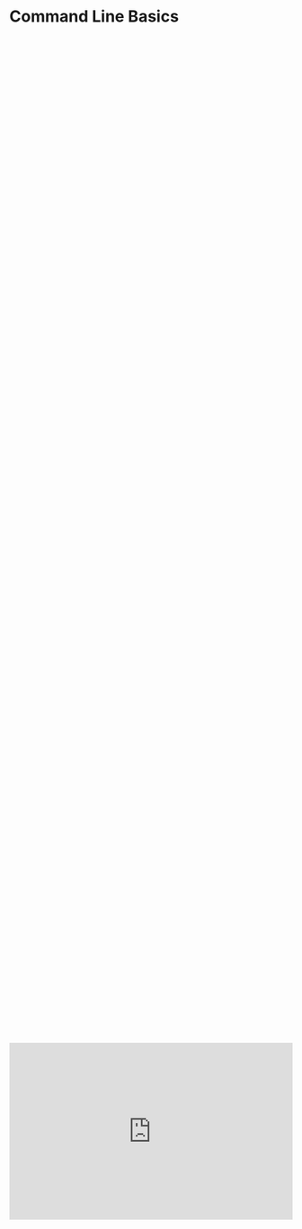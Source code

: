 # Command Line Basics

<div style="display: flex; justify-content: center; align-items: center; height: 100%;">
    <iframe width="560" height="315" src="https://www.youtube.com/embed/A386XmKi6M8?si=bZ-bNqFeJjgQGbOp" frameborder="0" allow="accelerometer; autoplay; clipboard-write; encrypted-media; gyroscope; picture-in-picture" allowfullscreen></iframe>
</div>

In this Episode, we will cover the most common Linux command-line commands.

Linux has two main ways of identifying a user’s access level. A <kbd>$</kbd> is for the normal user and a <kbd>#</kbd> sign is usually for the root or privileged user

| Command | What it Does | Why would you use it |
| --- | --- | --- |
| Echo | Displays the text you type out |     |
| PWD (print working directory) | Prints the directory you are in |     |
| LS (list directories) | List the sub-directories attached to the directory you are in |     |
| Touch | Create new empty files |     |
| File | Tells you the file type |     |
| Cat | Displays file Content | Good for small files |
| Nano | Text editor |     |
| Less | Navigate through a file by pages | To navigate through big files |
| History | History of the commands that you previously entered | To recall a command you may need again |
| Cp (copy) | Copies a file to a new location | Keeps the original file and gives a copy of the file |
| Mv (move) | Used for moving files and also renaming them | Moves the original file to the specific location |
| Mkdir (Make Directory) | It will create a directory if it doesn’t already exist. | Directories are good for organizing files and applications |
| Rm (remove) | Used to delete files and directories. |     |
| Find | Helps us search for files | You may forgotten where you stored a config file but know the name |
| Help (other tool name) | Used to see the instructions on how to use a command line tool |     |
| Man (other tool name) | Displays a manual for that tool |     |
| Whatis (other tool name) | Provides a brief description of command line program |     |
| Alias/Unalias (name) | Assigns a name to commands | Sometimes typing commands can get really repetitive, or if you need to type a long command many times, it’s best to have an alias you can use for that. To create an alias for a command you simply specify an alias name and set it to the command. |
| Exit | Logout command |     |

## Checkout this series here   
Check out videos in this playlist [here](https://www.youtube.com/playlist?list=PLAvgoEDVC5qGxD1JIioyofs2IL7XKUnkT)

## Updating Linux

Before you do anything, it is always best to ensure your Linux Environment is up to date and pulling the latest repos:

```
sudo apt update && sudo apt upgrade -y
```

## Echo

**Description:** Prints text or variables to the terminal. Useful for displaying messages or variable values.

```
echo "Hello, world!"
```

## PWD (print working directory)

**Description:** Shows the full absolute path of your current directory.

```
pwd
```

## LS (list directories)

**Description:** Lists files and directories in the current location. Add options for details or hidden files.

```
ls -l
```

## Touch

**Description:** Creates a new, empty file or updates the timestamp of an existing file.

```
touch example.txt
```

## File

**Description:** Shows the type of a file (text, directory, binary, etc.).

```
file example.txt
```

## Cat

**Description:** Concatenates and displays the content of files in the terminal.

```
cat example.txt
```

## Nano

Nano can be used as a text editor, which is usually found in most Linux distributions.

```
nano example.txt
```

## Less

**Description:** Opens a file interactively so you can scroll through it, useful for long files.

```
less example.txt
```

## History

**Description:** Displays a list of previously entered commands.

```
history
```

## Cp (copy)

**Description:** Copies files or directories to a new location.

```
cp example.txt backup.txt
```

## Mv (move)

**Description:** Moves or renames files and directories.

```
mv backup.txt archive.txt
```

## Mkdir (Make Directory)

**Description:** Creates a new directory (folder).

```
mkdir myfolder
```

## Rm (remove file)

**Description:** Deletes files or directories. Use with caution!

```
rm example.txt
```

## Rmdir (remove directory)

```
rmdir testdir
```

## Find

**Description:** Searches for files and directories matching criteria (name, type, etc.).

```
find . -name "example.txt"
```

## Help (other tool name)

**Description:** Shows brief help for a command, listing options and usage.

```
ls --help
```

## Man (other tool name)

**Description:** Displays the full manual (documentation) for a command.

```
man ls
```

## Whatis (other tool name)

**Description:** Gives a one-line description of a command.

```
whatis ls
```

## Alias/Unalias (name)

**Description:** Creates or removes shortcuts for commands (aliases).

```
alias ll='ls -l'
```

To get rid of an alias type:

```
unalias ll
```

## Exit

**Description:** Closes the current terminal session or shell.

```
exit
```

## Follow Us on Social Media

[YouTube](https://www.youtube.com/@learntohomelab)

[Discord](https://discord.gg/6MsHSJWZpH)

[Patreon](https://www.patreon.com/c/learntohomelab)

[Reddit](https://www.reddit.com/r/learntohomelab/)

[Rumble](https://rumble.com/c/c-7585051)